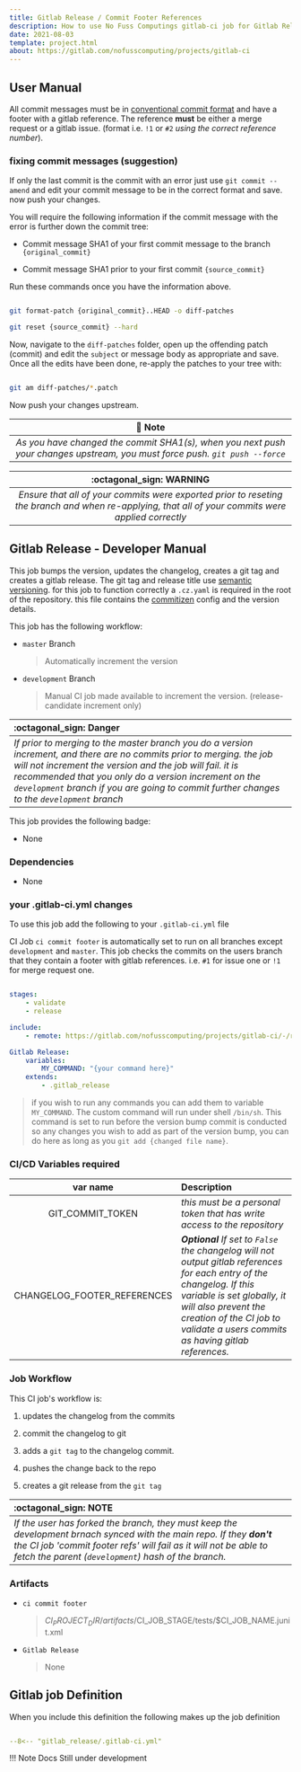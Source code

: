 ```yaml
---
title: Gitlab Release / Commit Footer References
description: How to use No Fuss Computings gitlab-ci job for Gitlab Releases and commit footer messages
date: 2021-08-03
template: project.html
about: https://gitlab.com/nofusscomputing/projects/gitlab-ci
---
```



## User Manual

All commit messages must be in [conventional commit format](https://www.conventionalcommits.org/en/v1.0.0/) and have a footer with a gitlab reference. The reference **must** be either a merge request or a gitlab issue. (format i.e. `!1` or `#2` *using the correct reference number*).


### fixing commit messages (suggestion)

If only the last commit is the commit with an error just use `git commit --amend` and edit your commit message to be in the correct format and save. now push your changes.


You will require the following information if the commit message with the error is further down the commit tree:

- Commit message SHA1 of your first commit message to the branch `{original_commit}`

- Commit message SHA1 prior to your first commit `{source_commit}`

Run these commands once you have the information above.

``` bash

git format-patch {original_commit}..HEAD -o diff-patches

git reset {source_commit} --hard

```

Now, navigate to the `diff-patches` folder, open up the offending patch (commit) and edit the `subject` or message body as appropriate and save. Once all the edits have been done, re-apply the patches to your tree with:

``` bash

git am diff-patches/*.patch

```

Now push your changes upstream.

| :notebook_with_decorative_cover: Note  |
|:-----:|
|  *As you have changed the commit SHA1(s), when you next push your changes upstream, you must force push. `git push --force`*  |

| :octagonal_sign: **WARNING**  |
|:-----:|
|  *Ensure that all of your commits were exported prior to reseting the branch and when re-applying, that all of your commits were applied correctly*  |


## Gitlab Release - Developer Manual

This job bumps the version, updates the changelog, creates a git tag and creates a gitlab release. The git tag and release title use [semantic versioning](https://semver.org/). for this job to function correctly a `.cz.yaml` is required in the root of the repository. this file contains the [commitizen](https://github.com/commitizen-tools/commitizen) config and the version details.

This job has the following workflow:

- `master` Branch
     > Automatically increment the version

- `development` Branch
     > Manual CI job made available to increment the version. (release-candidate increment only)

|  :octagonal_sign: Danger  |
|:----|
|  *If prior to merging to the master branch you do a version increment, and there are no commits prior to merging. the job will not increment the version and the job will fail. it is recommended that you only do a version increment on the `development` branch if you are going to commit further changes to the `development` branch*  |


This job provides the following badge:

- None


### Dependencies

- None


### your .gitlab-ci.yml changes

To use this job add the following to your `.gitlab-ci.yml` file

CI Job `ci commit footer` is automatically set to run on all branches except `development` and `master`. This job checks the commits on the users branch that they contain a footer with gitlab references. i.e. `#1` for issue one or `!1` for merge request one.

``` yaml

stages:
    - validate
    - release

include:
    - remote: https://gitlab.com/nofusscomputing/projects/gitlab-ci/-/raw/development/gitlab_release/.gitlab-ci.yml

Gitlab Release:
    variables:
        MY_COMMAND: "{your command here}"
    extends:
        - .gitlab_release

```

> if you wish to run any commands you can add them to variable `MY_COMMAND`. The custom command will run under shell `/bin/sh`. This command is set to run before the version bump commit is conducted so any changes you wish to add as part of the version bump, you can do here as long as you `git add {changed file name}`.


### CI/CD Variables required

| var name | Description |
|:----:|:----|
| GIT_COMMIT_TOKEN | *this must be a personal token that has write access to the repository* |
| CHANGELOG_FOOTER_REFERENCES |  ***Optional** If set to `False` the changelog will not output gitlab references for each entry of the changelog. If this variable is set globally, it will also prevent the creation of the CI job to validate a users commits as having gitlab references.*  |


### Job Workflow

This CI job's workflow is:

1. updates the changelog from the commits

1. commit the changelog to git

1. adds a `git tag` to the changelog commit.

1. pushes the change back to the repo

1. creates a git release from the `git tag`

| :octagonal_sign: **NOTE** |
|:----|
| *If the user has forked the branch, they must keep the development brnach synced with the main repo. If they **don't** the CI job 'commit footer refs' will fail as it will not be able to fetch the parent (`development`) hash of the branch.* |


### Artifacts

- `ci commit footer`
    > $CI_PROJECT_DIR/artifacts/$CI_JOB_STAGE/tests/$CI_JOB_NAME.junit.xml

- `Gitlab Release`
    > None


## Gitlab job Definition

When you include this definition the following makes up the job definition

``` yaml title=".gitlab-ci.yml" linenums="1"

--8<-- "gitlab_release/.gitlab-ci.yml"

```

!!! Note
    Docs Still under development
